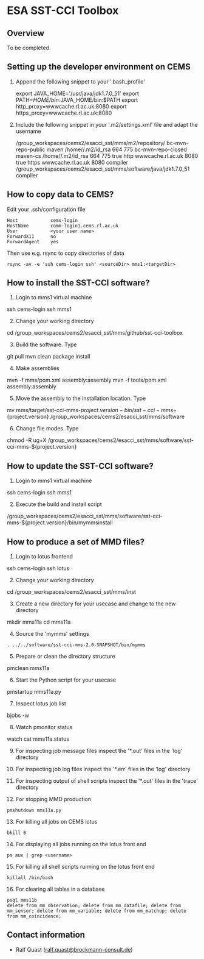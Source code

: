 # ESA SST-CCI Toolbox

## Overview

To be completed.

## Setting up the developer environment on CEMS

1. Append the following snippet to your '.bash_profile'

    export JAVA_HOME='/usr/java/jdk1.7.0_51'
    export PATH=$HOME/bin:$JAVA_HOME/bin:$PATH
    export http_proxy=wwwcache.rl.ac.uk:8080
    export https_proxy=wwwcache.rl.ac.uk:8080

2. Include the following snippet in your '.m2/settings.xml' file and adapt the username

    <settings>
      <localRepository>/group_workspaces/cems2/esacci_sst/mms/m2/repository/</localRepository>
      <servers>
        <server>
          <id>bc-mvn-repo-public</id>
          <username>maven</username>
          <privateKey>/home/<ADAPT USERNAME>/.m2/id_rsa</privateKey>
          <passphrase><ADAPT PASSPHRASE></passphrase>
          <filePermissions>664</filePermissions>
          <directoryPermissions>775</directoryPermissions>
        </server>
        <server>
          <id>bc-mvn-repo-closed</id>
          <username>maven-cs</username>
          <privateKey>/home/<ADAPT USERNAME>/.m2/id_rsa</privateKey>
          <passphrase><ADAPT PASSPHRASE></passphrase>
          <filePermissions>664</filePermissions>
          <directoryPermissions>775</directoryPermissions>
        </server>
      </servers>
      <proxies>
        <proxy>
          <active>true</active>
          <protocol>http</protocol>
          <host>wwwcache.rl.ac.uk</host>
          <port>8080</port>
        </proxy>
        <proxy>
          <active>true</active>
          <protocol>https</protocol>
          <host>wwwcache.rl.ac.uk</host>
          <port>8080</port>
        </proxy>
      </proxies>
      <profiles>
        <profile>
          <id>compiler</id>
            <properties>
              <java.home>/group_workspaces/cems2/esacci_sst/mms/software/java/jdk1.7.0_51</java.home>
            </properties>
        </profile>
      </profiles>
      <activeProfiles>
        <activeProfile>compiler</activeProfile>
      </activeProfiles>
    </settings>
 

## How to copy data to CEMS?

Edit your .ssh/configuration file
>
    Host            cems-login
    HostName        comm-login1.cems.rl.ac.uk
    User            <your user name>
    ForwardX11      no
    ForwardAgent    yes

Then use e.g. rsync to copy directories of data

    rsync -av -e 'ssh cems-login ssh' <sourceDir> mms1:<targetDir>


## How to install the SST-CCI software?

1. Login to mms1 virtual machine
>
   ssh cems-login
   ssh mms1
   
2. Change your working directory
>
   cd /group_workspaces/cems2/esacci_sst/mms/github/sst-cci-toolbox
 
3. Build the software. Type 
>
   git pull
   mvn clean package install
   
4. Make assemblies
>
   mvn -f mms/pom.xml assembly:assembly
   mvn -f tools/pom.xml assembly:assembly
   
5. Move the assembly to the installation location. Type
>
   mv mms/target/sst-cci-mms-${project.version}-bin/sst-cci-mms-${project.version} /group_workspaces/cems2/esacci_sst/mms/software
   
6. Change file modes. Type
>
   chmod -R ug+X /group_workspaces/cems2/esacci_sst/mms/software/sst-cci-mms-${project.version}


## How to update the SST-CCI software?

1. Login to mms1 virtual machine
>
   ssh cems-login
   ssh mms1
   
2. Execute the build and install script
>
   /group_workspaces/cems2/esacci_sst/mms/software/sst-cci-mms-${project.version}/bin/mymmsinstall


## How to produce a set of MMD files?

1. Login to lotus frontend
>
   ssh cems-login
   ssh lotus
   
2. Change your working directory
>
   cd /group_workspaces/cems2/esacci_sst/mms/inst
   
3. Create a new directory for your usecase and change to the new directory
>
   mkdir mms11a
   cd mms11a
   
4. Source the 'mymms' settings
>
    . ../../software/sst-cci-mms-2.0-SNAPSHOT/bin/mymms

5. Prepare or clean the directory structure 
>
   pmclean mms11a

6. Start the Python script for your usecase
>
   pmstartup mms11a.py

7. Inspect lotus job list 
>
   bjobs -w
               
8. Watch pmonitor status
>
   watch cat mms11a.status 

9. For inspecting job message files inspect the '*.out' files in the 'log' directory

10. For inspecting job log files inspect the '*.err' files in the 'log' directory

11. For inspecting output of shell scripts inspect the '*.out' files in the 'trace' directory

12. For stopping MMD production
>
    pmshutdown mms11a.py
    
13. For killing all jobs on CEMS lotus
>   
    bkill 0
    
14. For displaying all jobs running on the lotus front end
>
    ps aux | grep <username>
    
15. For killing all shell scripts running on the lotus front end
>
    killall /bin/bash

16. For clearing all tables in a database
>
    psql mms11b
    delete from mm_observation; delete from mm_datafile; delete from mm_sensor; delete from mm_variable; delete from mm_matchup; delete from mm_coincidence;
    


## Contact information

* Ralf Quast (ralf.quast@brockmann-consult.de)
